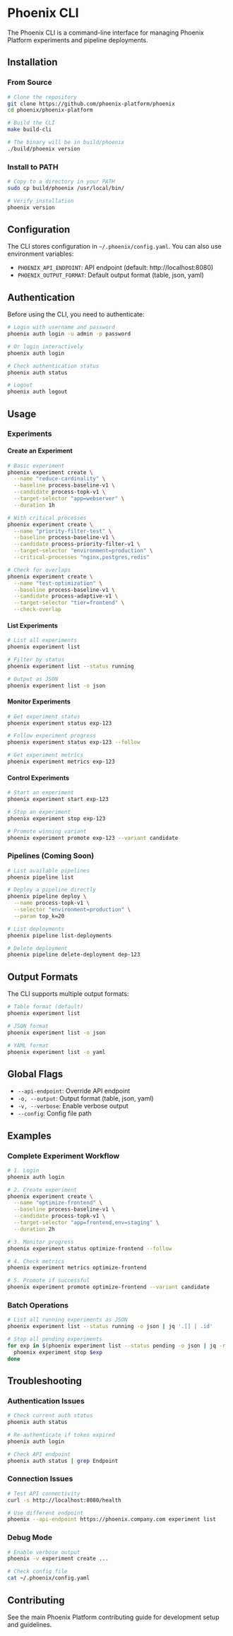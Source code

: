 # Phoenix CLI

The Phoenix CLI is a command-line interface for managing Phoenix Platform experiments and pipeline deployments.

## Installation

### From Source

```bash
# Clone the repository
git clone https://github.com/phoenix-platform/phoenix
cd phoenix/phoenix-platform

# Build the CLI
make build-cli

# The binary will be in build/phoenix
./build/phoenix version
```

### Install to PATH

```bash
# Copy to a directory in your PATH
sudo cp build/phoenix /usr/local/bin/

# Verify installation
phoenix version
```

## Configuration

The CLI stores configuration in `~/.phoenix/config.yaml`. You can also use environment variables:

- `PHOENIX_API_ENDPOINT`: API endpoint (default: http://localhost:8080)
- `PHOENIX_OUTPUT_FORMAT`: Default output format (table, json, yaml)

## Authentication

Before using the CLI, you need to authenticate:

```bash
# Login with username and password
phoenix auth login -u admin -p password

# Or login interactively
phoenix auth login

# Check authentication status
phoenix auth status

# Logout
phoenix auth logout
```

## Usage

### Experiments

#### Create an Experiment

```bash
# Basic experiment
phoenix experiment create \
  --name "reduce-cardinality" \
  --baseline process-baseline-v1 \
  --candidate process-topk-v1 \
  --target-selector "app=webserver" \
  --duration 1h

# With critical processes
phoenix experiment create \
  --name "priority-filter-test" \
  --baseline process-baseline-v1 \
  --candidate process-priority-filter-v1 \
  --target-selector "environment=production" \
  --critical-processes "nginx,postgres,redis"

# Check for overlaps
phoenix experiment create \
  --name "test-optimization" \
  --baseline process-baseline-v1 \
  --candidate process-adaptive-v1 \
  --target-selector "tier=frontend" \
  --check-overlap
```

#### List Experiments

```bash
# List all experiments
phoenix experiment list

# Filter by status
phoenix experiment list --status running

# Output as JSON
phoenix experiment list -o json
```

#### Monitor Experiments

```bash
# Get experiment status
phoenix experiment status exp-123

# Follow experiment progress
phoenix experiment status exp-123 --follow

# Get experiment metrics
phoenix experiment metrics exp-123
```

#### Control Experiments

```bash
# Start an experiment
phoenix experiment start exp-123

# Stop an experiment
phoenix experiment stop exp-123

# Promote winning variant
phoenix experiment promote exp-123 --variant candidate
```

### Pipelines (Coming Soon)

```bash
# List available pipelines
phoenix pipeline list

# Deploy a pipeline directly
phoenix pipeline deploy \
  --name process-topk-v1 \
  --selector "environment=production" \
  --param top_k=20

# List deployments
phoenix pipeline list-deployments

# Delete deployment
phoenix pipeline delete-deployment dep-123
```

## Output Formats

The CLI supports multiple output formats:

```bash
# Table format (default)
phoenix experiment list

# JSON format
phoenix experiment list -o json

# YAML format
phoenix experiment list -o yaml
```

## Global Flags

- `--api-endpoint`: Override API endpoint
- `-o, --output`: Output format (table, json, yaml)
- `-v, --verbose`: Enable verbose output
- `--config`: Config file path

## Examples

### Complete Experiment Workflow

```bash
# 1. Login
phoenix auth login

# 2. Create experiment
phoenix experiment create \
  --name "optimize-frontend" \
  --baseline process-baseline-v1 \
  --candidate process-topk-v1 \
  --target-selector "app=frontend,env=staging" \
  --duration 2h

# 3. Monitor progress
phoenix experiment status optimize-frontend --follow

# 4. Check metrics
phoenix experiment metrics optimize-frontend

# 5. Promote if successful
phoenix experiment promote optimize-frontend --variant candidate
```

### Batch Operations

```bash
# List all running experiments as JSON
phoenix experiment list --status running -o json | jq '.[] | .id'

# Stop all pending experiments
for exp in $(phoenix experiment list --status pending -o json | jq -r '.[] | .id'); do
  phoenix experiment stop $exp
done
```

## Troubleshooting

### Authentication Issues

```bash
# Check current auth status
phoenix auth status

# Re-authenticate if token expired
phoenix auth login

# Check API endpoint
phoenix auth status | grep Endpoint
```

### Connection Issues

```bash
# Test API connectivity
curl -s http://localhost:8080/health

# Use different endpoint
phoenix --api-endpoint https://phoenix.company.com experiment list
```

### Debug Mode

```bash
# Enable verbose output
phoenix -v experiment create ...

# Check config file
cat ~/.phoenix/config.yaml
```

## Contributing

See the main Phoenix Platform contributing guide for development setup and guidelines.